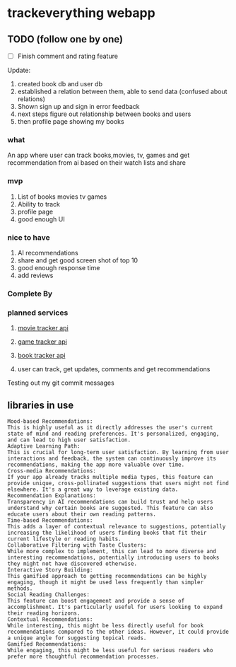 # trackeverything webapp

## TODO (follow one by one)

- [ ] Finish comment and rating feature

Update:

1. created book db and user db
2. established a relation between them, able to send data (confused about relations)
3. Shown sign up and sign in error feedback
4. next steps figure out relationship between books and users
5. then profile page showing my books

### what

An app where user can track books,movies, tv, games and get recommendation from ai based on their watch lists and share

### mvp

1. List of books movies tv games
2. Ability to track
3. profile page
4. good enough UI

### nice to have

1. AI recommendations
2. share and get good screen shot of top 10
3. good enough response time
4. add reviews

### Complete By

### planned services

1. [movie tracker api](<[https://](https://developer.themoviedb.org/docs/faq)>)

2. [game tracker api](https://api-docs.igdb.com/#business-related-faq)

3. [book tracker api](https://openlibrary.org/developers/api)

4. user can track, get updates, comments and get recommendations

Testing out my git commit messages

## libraries in use

```
Mood-based Recommendations:
This is highly useful as it directly addresses the user's current state of mind and reading preferences. It's personalized, engaging, and can lead to high user satisfaction.
Adaptive Learning Path:
This is crucial for long-term user satisfaction. By learning from user interactions and feedback, the system can continuously improve its recommendations, making the app more valuable over time.
Cross-media Recommendations:
If your app already tracks multiple media types, this feature can provide unique, cross-pollinated suggestions that users might not find elsewhere. It's a great way to leverage existing data.
Recommendation Explanations:
Transparency in AI recommendations can build trust and help users understand why certain books are suggested. This feature can also educate users about their own reading patterns.
Time-based Recommendations:
This adds a layer of contextual relevance to suggestions, potentially increasing the likelihood of users finding books that fit their current lifestyle or reading habits.
Collaborative Filtering with Taste Clusters:
While more complex to implement, this can lead to more diverse and interesting recommendations, potentially introducing users to books they might not have discovered otherwise.
Interactive Story Building:
This gamified approach to getting recommendations can be highly engaging, though it might be used less frequently than simpler methods.
Social Reading Challenges:
This feature can boost engagement and provide a sense of accomplishment. It's particularly useful for users looking to expand their reading horizons.
Contextual Recommendations:
While interesting, this might be less directly useful for book recommendations compared to the other ideas. However, it could provide a unique angle for suggesting topical reads.
Gamified Recommendations:
While engaging, this might be less useful for serious readers who prefer more thoughtful recommendation processes.
```
